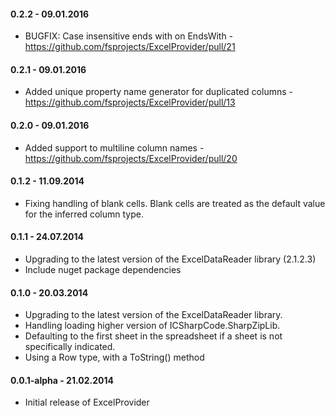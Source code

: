 #### 0.2.2 - 09.01.2016
* BUGFIX: Case insensitive ends with on EndsWith - https://github.com/fsprojects/ExcelProvider/pull/21

#### 0.2.1 - 09.01.2016
* Added unique property name generator for duplicated columns - https://github.com/fsprojects/ExcelProvider/pull/13

#### 0.2.0 - 09.01.2016
* Added support to multiline column names - https://github.com/fsprojects/ExcelProvider/pull/20

#### 0.1.2 - 11.09.2014
* Fixing handling of blank cells. Blank cells are treated as the default value for the inferred column type.

#### 0.1.1 - 24.07.2014
* Upgrading to the latest version of the ExcelDataReader library (2.1.2.3)
* Include nuget package dependencies

#### 0.1.0 - 20.03.2014
* Upgrading to the latest version of the ExcelDataReader library.
* Handling loading higher version of ICSharpCode.SharpZipLib.
* Defaulting to the first sheet in the spreadsheet if a sheet is not specifically indicated.
* Using a Row type, with a ToString() method

#### 0.0.1-alpha - 21.02.2014
* Initial release of ExcelProvider